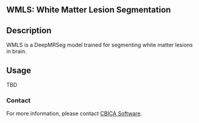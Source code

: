 ## WMLS: White Matter Lesion Segmentation

## Description

WMLS is a DeepMRSeg model trained for segmenting white matter lesions in brain.

## Usage
TBD


### Contact
For more information, please contact <a href="mailto:software@cbica.upenn.edu">CBICA Software</a>.
